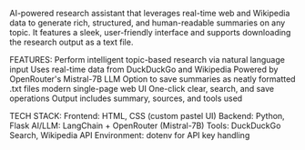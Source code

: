 AI-powered research assistant that leverages real-time web and Wikipedia data to generate rich, structured, and human-readable summaries on any topic. It features a sleek, user-friendly interface and supports downloading the research output as a text file.

FEATURES:
Perform intelligent topic-based research via natural language input
Uses real-time data from DuckDuckGo and Wikipedia
Powered by OpenRouter's Mistral-7B LLM
Option to save summaries as neatly formatted .txt files
modern single-page web UI 
One-click clear, search, and save operations
Output includes summary, sources, and tools used

TECH STACK:
Frontend: HTML, CSS (custom pastel UI)
Backend: Python, Flask
AI/LLM: LangChain + OpenRouter (Mistral-7B)
Tools: DuckDuckGo Search, Wikipedia API
Environment: dotenv for API key handling

